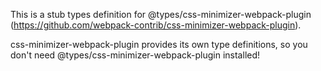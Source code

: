 This is a stub types definition for @types/css-minimizer-webpack-plugin (https://github.com/webpack-contrib/css-minimizer-webpack-plugin).

css-minimizer-webpack-plugin provides its own type definitions, so you don't need @types/css-minimizer-webpack-plugin installed!